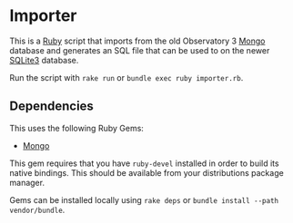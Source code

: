 # Importer

This is a [Ruby](https://ruby-lang.org") script that imports
from the old Observatory 3 [Mongo](https://mongodb.com) database
and generates an SQL file that can be used to on
the newer [SQLite3](https://sqlite.org) database.

Run the script with `rake run` or `bundle exec ruby importer.rb`.

## Dependencies
This uses the following Ruby Gems:
- [Mongo](https://rubygems.org/gems/mongo)

This gem requires that you have `ruby-devel`
installed in order to build its native bindings.
This should be available from your distributions package manager.

Gems can be installed locally using `rake deps` or
`bundle install --path vendor/bundle`.
